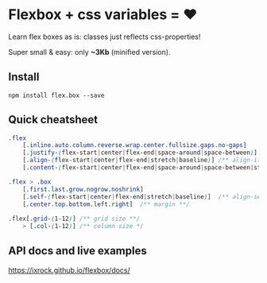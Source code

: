 # Flexbox + css variables = ❤

Learn flex boxes as is: classes just reflects css-properties!

Super small & easy: only **~3Kb** (minified version).

## Install
`npm install flex.box --save`

## Quick cheatsheet
```css
.flex
    [.inline.auto.column.reverse.wrap.center.fullsize.gaps.no-gaps]
    [.justify-(flex-start|center|flex-end|space-around|space-between)] /** justify-content **/
    [.align-(flex-start|center|flex-end|stretch|baseline)] /** align-items **/
    [.content-(flex-start|center|flex-end|space-around|space-between|stretch)] /** align-content **/

.flex > .box
    [.first.last.grow.nogrow.noshrink]
    [.self-(flex-start|center|flex-end|stretch|baseline)]  /** align-self **/
    [.center.top.bottom.left.right]  /** margin **/
    
.flex[.grid-(1-12)] /** grid size **/
    > [.col-(1-12)] /** column size */
```

## API docs and live examples
https://ixrock.github.io/flexbox/docs/
